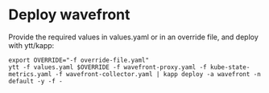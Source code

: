 # Deploy wavefront

Provide the required values in values.yaml or in an override file, and deploy with ytt/kapp:

```
export OVERRIDE="-f override-file.yaml"
ytt -f values.yaml $OVERRIDE -f wavefront-proxy.yaml -f kube-state-metrics.yaml -f wavefront-collector.yaml | kapp deploy -a wavefront -n default -y -f -
```